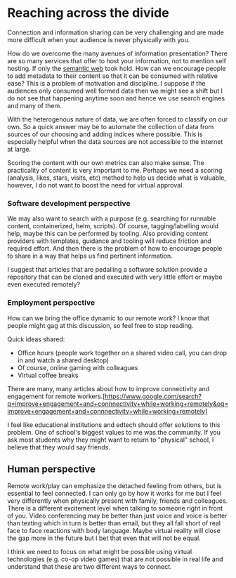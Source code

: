 # Reaching across the divide

Connection and information sharing can be very challenging and are made more difficult when your audience is never physically with you.

How do we overcome the many avenues of information presentation? There are so many services that offer to host your information, not to mention self hosting. If only the [semantic web](https://en.wikipedia.org/wiki/Semantic_Web) took hold. How can we encourage people to add metadata to their content so that it can be consumed with relative ease? This is a problem of motivation and discipline. I suppose if the audiences only consumed well formed data then we might see a shift but I do not see that happening anytime soon and hence we use search engines and many of them.

With the heterogenous nature of data, we are often forced to classify on our own. So a quick answer may be to automate the collection of data from sources of our choosing and adding indices where possible. This is especially helpful when the data sources are not accessible to the internet at large.

Scoring the content with our own metrics can also make sense. The practicality of content is very important to me. Perhaps we need a scoring (analysis, likes, stars, visits, etc) method to help us decide what is valuable, however, I do not want to boost the need for virtual approval.

### Software development perspective

We may also want to search with a purpose (e.g. searching for runnable content, containerized, helm, scripts). Of course, tagging/labelling would help, maybe this can be performed by tooling. Also providing content providers with templates, guidance and tooling will reduce friction and required effort. And then there is the problem of how to encourage people to share in a way that helps us find pertinent information.

I suggest that articles that are pedalling a software solution provide a repository that can be cloned and executed with very little effort or maybe even executed remotely?

### Employment perspective

How can we bring the office dynamic to our remote work? I know that people might gag at this discussion, so feel free to stop reading.

Quick ideas shared:
  - Office hours (people work together on a shared video call, you can drop in and watch a shared desktop)
  - Of course, online gaming with colleagues
  - Virtual coffee breaks

There are many, many articles about how to improve connectivity and engagement for remote workers.[https://www.google.com/search?q=improve+engagement+and+connnectivity+while+working+remotely&oq=improve+engagement+and+connnectivity+while+working+remotely]

I feel like educational institutions and edtech should offer solutions to this problem. One of school's biggest values to me was the community. If you ask most students why they might want to return to "physical" school, I believe that they would say friends.

## Human perspective

Remote work/play can emphasize the detached feeling from others, but is essential to feel connected. I can only go by how it works for me but I feel very differently when physically present with family, friends and colleagues. There is a different excitement level when talking to someone right in front of you. Video conferencing may be better than just voice and voice is better than texting which in turn is better than email, but they all fall short of real face to face reactions with body language. Maybe virtual reality will close the gap more in the future but I bet that even that will not be equal.

I think we need to focus on what might be possible using virtual technologies (e.g. co-op video games) that are not possible in real life and understand that these are two different ways to connect.

